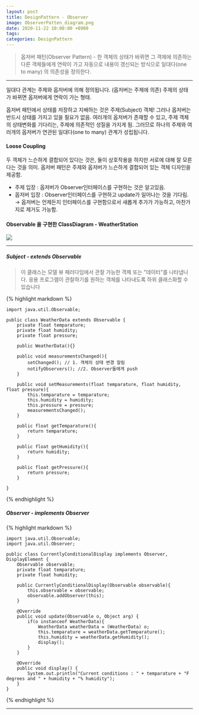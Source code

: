 ```yaml
---
layout: post
title: DesignPattern - Observer
image: ObserverPatten_diagram.png
date: 2020-11-22 10:00:00 +0900
tags:
categories: DesignPattern
---
```

> 옵저버 패턴(Observer Pattern) - 한 객체의 상태가 바뀌면 그 객체에 의존하는 다른 객체들에게 연락이 가고 자동으로 내용이 갱신되는 방식으로 일대다(one to many) 의 의존성을 정의한다.

***

일대다 관계는 주제와 옵저버에 의해 정의됩니다. (옵저버는 주제에 의존)
주제의 상태가 바뀌면 옵저버에게 연락이 가는 형태.

옵저버 패턴에서 상태를 저장하고 지배하는 것은 주제(Subject) 객체!
그러나 옵저버는 반드시 상태를 가지고 있을 필요가 없음. 여러개의 옵저버가 존재할 수 있고, 주제 객체의 상태변화를 기다리는,
주제에 의존적인 성질을 가지게 됨. 그러므로 하나의 주제와 여러개의 옵저버가 연관된 일대다(one to many) 관계가 성립됩니다.

#### Loose Coupling
두 객체가 느슨하게 결합되어 있다는 것은, 둘이 상호작용을 하지만 서로에 대해 잘 모른다는 것을 의미.
옵저버 패턴은 주제와 옵저버가 느슨하게 결합되어 있는 객체 디자인을 제공함.

* 주제 입장 : 옵저버가 Observer인터페이스를 구현하는 것은 알고있음.
* 옵저버 입장 : Observer인터페이스를 구현하고 update가 일어나는 것을 기다림.
 → 옵저버는 언제든지 인터페이스를 구현함으로서 새롭게 추가가 가능하고, 마찬가지로 제거도 가능함.

#### Observable 을 구현한 ClassDiagram - WeatherStation
![]({{site.baseurl}}/images/ObserverPatten_diagram.png)

***

##### Subject - extends Observable
> 이 클래스는 모델 뷰 패러다임에서 관찰 가능한 객체 또는 "데이터"를 나타냅니다. 응용 프로그램이 관찰하기를 원하는 객체를 나타내도록 하위 클래스화할 수 있습니다

<script src="https://gist.github.com/JJangu9870/56af111ec1433ed86b42b000ffd83fff.js"></script>

{% highlight markdown %}

    import java.util.Observable;
    
    public class WeatherData extends Observable {
        private float temparature;
        private float humidity;
        private float pressure;
    
        public WeatherData(){}
    
        public void measurementsChanged(){
            setChanged(); // 1. 객체의 상태 변경 알림
            notifyObservers(); //2. Observer들에게 push
        }
    
        public void setMeasurements(float temparature, float humidity, float pressure){
            this.temparature = temparature;
            this.humidity = humidity;
            this.pressure = pressure;
            measurementsChanged();
        }
    
        public float getTemparature(){
            return temparature;
        }
    
        public float getHumidity(){
            return humidity;
        }
    
        public float getPressure(){
            return pressure;
        }
    
    }
{% endhighlight %}

##### Observer - implements Observer
{% highlight markdown %}

    import java.util.Observable;
    import java.util.Observer;
    
    public class CurrentlyConditionalDisplay implements Observer, DisplayElement {
        Observable observable;
        private float temparature;
        private float humidity;
    
        public CurrentlyConditionalDisplay(Observable observable){
            this.observable = observable;
            observable.addObserver(this);
        }
    
        @Override
        public void update(Observable o, Object arg) {
            if(o instanceof WeatherData){
                WeatherData weatherData = (WeatherData) o;
                this.temparature = weatherData.getTemparature();
                this.humidity = weatherData.getHumidity();
                display();
            }
        }
    
        @Override
        public void display() {
            System.out.println("Current conditions : " + temparature + "F degrees and " + humidity + "% humidity");
        }
    }
{% endhighlight %}


***
